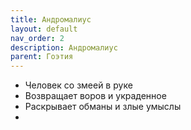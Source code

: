 ```yaml
---
title: Андромалиус
layout: default
nav_order: 2
description: Андромалиус
parent: Гоэтия
---
```


- Человек со змеей в руке
- Возвращает воров и украденное
- Раскрывает обманы и злые умыслы
- 
